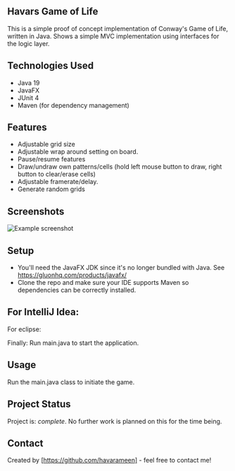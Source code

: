 ## Havars Game of Life
This is a simple proof of concept implementation of Conway's Game of Life, written in Java. Shows a simple MVC implementation using interfaces for the logic layer.

## Technologies Used
- Java 19
- JavaFX
- JUnit 4
- Maven (for dependency management)

## Features
- Adjustable grid size
- Adjustable wrap around setting on board.
- Pause/resume features
- Draw/undraw own patterns/cells (hold left mouse button to draw, right button to clear/erase cells)
- Adjustable framerate/delay.
- Generate random grids

## Screenshots
![Example screenshot](https://user-images.githubusercontent.com/26072135/228055566-b02a811f-dcb5-4173-84ea-fa4fd9d4569b.png)
<!-- If you have screenshots you'd like to share, include them here. -->

## Setup
- You'll need the JavaFX JDK since it's no longer bundled with Java. See https://gluonhq.com/products/javafx/ 
- Clone the repo and make sure your IDE supports Maven so dependencies can be correctly installed.

For IntelliJ Idea:
- 

For eclipse: 

Finally: Run main.java to start the application.

## Usage
Run the main.java class to initiate the game. 

## Project Status
Project is: _complete_. No further work is planned on this for the time being. 

## Contact
Created by [https://github.com/havarameen] - feel free to contact me!
